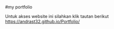 #my portfolio

Untuk akses website ini silahkan klik tautan berikut
https://andrast32.github.io/Portfolio/
